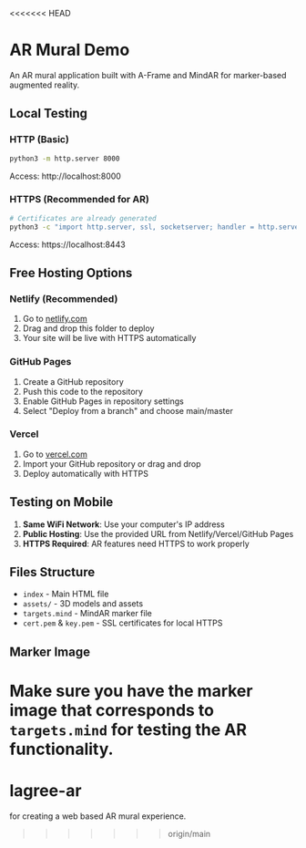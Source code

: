 <<<<<<< HEAD
# AR Mural Demo

An AR mural application built with A-Frame and MindAR for marker-based augmented reality.

## Local Testing

### HTTP (Basic)
```bash
python3 -m http.server 8000
```
Access: http://localhost:8000

### HTTPS (Recommended for AR)
```bash
# Certificates are already generated
python3 -c "import http.server, ssl, socketserver; handler = http.server.SimpleHTTPRequestHandler; httpd = socketserver.TCPServer(('', 8443), handler); httpd.socket = ssl.wrap_socket(httpd.socket, certfile='cert.pem', keyfile='key.pem', server_side=True); print('HTTPS server running on https://localhost:8443'); httpd.serve_forever()"
```
Access: https://localhost:8443

## Free Hosting Options

### Netlify (Recommended)
1. Go to [netlify.com](https://netlify.com)
2. Drag and drop this folder to deploy
3. Your site will be live with HTTPS automatically

### GitHub Pages
1. Create a GitHub repository
2. Push this code to the repository
3. Enable GitHub Pages in repository settings
4. Select "Deploy from a branch" and choose main/master

### Vercel
1. Go to [vercel.com](https://vercel.com)
2. Import your GitHub repository or drag and drop
3. Deploy automatically with HTTPS

## Testing on Mobile

1. **Same WiFi Network**: Use your computer's IP address
2. **Public Hosting**: Use the provided URL from Netlify/Vercel/GitHub Pages
3. **HTTPS Required**: AR features need HTTPS to work properly

## Files Structure
- `index` - Main HTML file
- `assets/` - 3D models and assets
- `targets.mind` - MindAR marker file
- `cert.pem` & `key.pem` - SSL certificates for local HTTPS

## Marker Image
Make sure you have the marker image that corresponds to `targets.mind` for testing the AR functionality. 
=======
# lagree-ar
for creating a web based AR mural experience.
>>>>>>> origin/main
